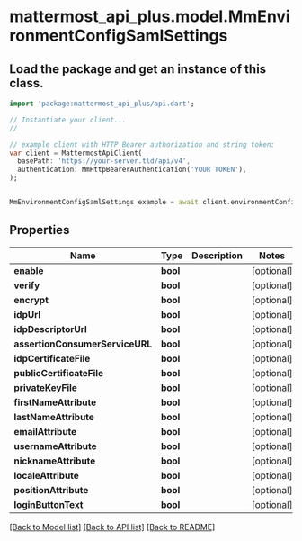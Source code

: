 # mattermost_api_plus.model.MmEnvironmentConfigSamlSettings

## Load the package and get an instance of this class.
```dart
import 'package:mattermost_api_plus/api.dart';

// Instantiate your client...
//

// example client with HTTP Bearer authorization and string token:
var client = MattermostApiClient(
  basePath: 'https://your-server.tld/api/v4',
  authentication: MmHttpBearerAuthentication('YOUR TOKEN'),
);


MmEnvironmentConfigSamlSettings example = await client.environmentConfigSamlSettings.FUNCTION_THAT_RETURNS_THIS_CLASS();

```

## Properties
Name | Type | Description | Notes
------------ | ------------- | ------------- | -------------
**enable** | **bool** |  | [optional] 
**verify** | **bool** |  | [optional] 
**encrypt** | **bool** |  | [optional] 
**idpUrl** | **bool** |  | [optional] 
**idpDescriptorUrl** | **bool** |  | [optional] 
**assertionConsumerServiceURL** | **bool** |  | [optional] 
**idpCertificateFile** | **bool** |  | [optional] 
**publicCertificateFile** | **bool** |  | [optional] 
**privateKeyFile** | **bool** |  | [optional] 
**firstNameAttribute** | **bool** |  | [optional] 
**lastNameAttribute** | **bool** |  | [optional] 
**emailAttribute** | **bool** |  | [optional] 
**usernameAttribute** | **bool** |  | [optional] 
**nicknameAttribute** | **bool** |  | [optional] 
**localeAttribute** | **bool** |  | [optional] 
**positionAttribute** | **bool** |  | [optional] 
**loginButtonText** | **bool** |  | [optional] 

[[Back to Model list]](../GENERATED_README.md#documentation-for-models) [[Back to API list]](../GENERATED_README.md#documentation-for-api-endpoints) [[Back to README]](../GENERATED_README.md)


